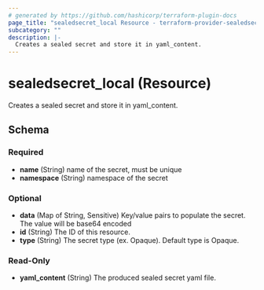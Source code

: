 ```yaml
---
# generated by https://github.com/hashicorp/terraform-plugin-docs
page_title: "sealedsecret_local Resource - terraform-provider-sealedsecret"
subcategory: ""
description: |-
  Creates a sealed secret and store it in yaml_content.
---
```


# sealedsecret_local (Resource)

Creates a sealed secret and store it in yaml_content.



<!-- schema generated by tfplugindocs -->
## Schema

### Required

- **name** (String) name of the secret, must be unique
- **namespace** (String) namespace of the secret

### Optional

- **data** (Map of String, Sensitive) Key/value pairs to populate the secret. The value will be base64 encoded
- **id** (String) The ID of this resource.
- **type** (String) The secret type (ex. Opaque). Default type is Opaque.

### Read-Only

- **yaml_content** (String) The produced sealed secret yaml file.


